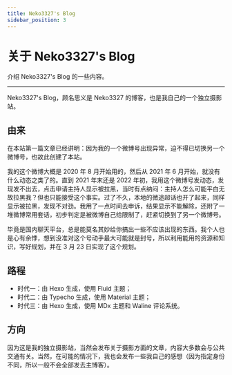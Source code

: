 ```yaml
---
title: Neko3327's Blog
sidebar_position: 3
---
```


# 关于 Neko3327's Blog

介绍 Neko3327's Blog 的一些内容。

---

Neko3327's Blog，顾名思义是 Neko3327 的博客，也是我自己的一个独立摄影站。

## 由来

在本站第一篇文章已经讲明：因为我的一个微博号出现异常，迫不得已切换另一个微博号，也故此创建了本站。

我的这个微博大概是 2020 年 8 月开始用的，然后从 2021 年 6 月开始，就没有什么动态之类了的。直到 2021 年末还是 2022 年初，我用这个微博号发动态，发现发不出去，点击申请主持人显示被拉黑，当时有点纳闷：主持人怎么可能平白无故拉黑我？但也只能接受这个事实。过了不久，本地的微途超话也开了起来，同样显示被拉黑，发现不对劲。我用了一点时间去申诉，结果显示不能解除，还附了一堆微博常用套话，初步判定是被微博自己给限制了，赶紧切换到了另一个微博号。

毕竟是国内聊天平台，总是能莫名其妙给你搞出一些不应该出现的东西。我个人也是心有余悸，想到没准对这个号动手最大可能就是封号，所以利用能用的资源和知识，写好规划，并在 3 月 23 日实现了这个规划。

## 路程

- 时代一：由 Hexo 生成，使用 Fluid 主题；
- 时代二：由 Typecho 生成，使用 Material 主题；
- 时代三：由 Hexo 生成，使用 MDx 主题和 Waline 评论系统。

## 方向

因为这是我的独立摄影站，当然会发布关于摄影方面的文章，内容大多数会与公共交通有关。当然，在可能的情况下，我也会发布一些我自己的感想（因为指定身份不同，所以一般不会全部发去主博客）。